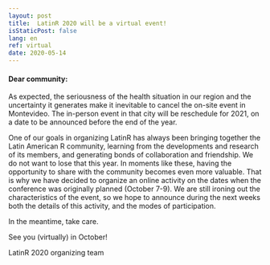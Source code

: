 ```yaml
---
layout: post
title:  LatinR 2020 will be a virtual event!
isStaticPost: false
lang: en
ref: virtual
date: 2020-05-14
---
```


#### Dear community:

As expected, the seriousness of the health situation in our region and the uncertainty it generates make it inevitable to cancel the on-site event in Montevideo. The in-person event in that city will be reschedule for 2021, on a date to be announced before the end of the year.

One of our goals in organizing LatinR has always been bringing together the Latin American R community, learning from the developments and research of its members, and generating bonds of collaboration and friendship. We do not want to lose that this year. In moments like these, having the opportunity to share with the community becomes even more valuable. That is why we have decided to organize an online activity on the dates when the conference was originally planned (October 7-9). We are still ironing out the characteristics of the event, so we hope to announce during the next weeks both the details of this activity, and the modes of participation.

In the meantime, take care.

See you (virtually) in October!

LatinR 2020 organizing team
